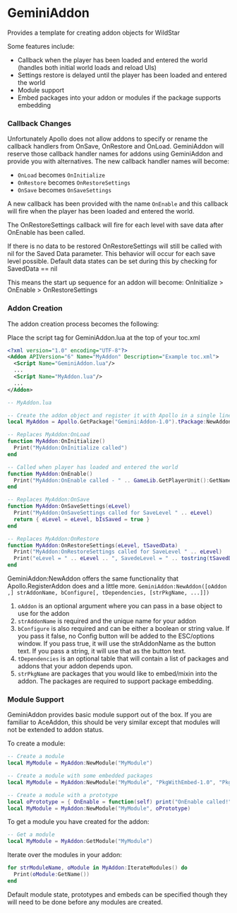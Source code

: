 GeminiAddon
===========

Provides a template for creating addon objects for WildStar

Some features include:

* Callback when the player has been loaded and entered the world (handles both initial world loads and reload UIs)
* Settings restore is delayed until the player has been loaded and entered the world
* Module support
* Embed packages into your addon or modules if the package supports embedding

### Callback Changes

Unfortunately Apollo does not allow addons to specify or rename the callback handlers from OnSave, OnRestore and OnLoad.  GeminiAddon will reserve those callback handler names for addons using GeminiAddon and provide you with alternatives.  The new callback handler names will become:

* `OnLoad` becomes `OnInitialize`
* `OnRestore` becomes `OnRestoreSettings`
* `OnSave` becomes `OnSaveSettings`

A new callback has been provided with the name `OnEnable` and this callback will fire when the player has been loaded and entered the world.
 
The OnRestoreSettings callback will fire for each level with save data after OnEnable has been called.

If there is no data to be restored OnRestoreSettings will still be called with nil for the Saved Data parameter.
This behavior will occur for each save level possible.  Default data states can be set during this by checking for SavedData == nil
 
This means the start up sequence for an addon will become: OnInitialize > OnEnable > OnRestoreSettings


### Addon Creation

The addon creation process becomes the following:
 
Place the script tag for GeminiAddon.lua at the top of your toc.xml

```xml
<?xml version="1.0" encoding="UTF-8"?>
<Addon APIVersion="6" Name="MyAddon" Description="Example toc.xml">
  <Script Name="GeminiAddon.lua"/>
  ...
  <Script Name="MyAddon.lua"/>
  ...
</Addon>
```

```lua
-- MyAddon.lua

-- Create the addon object and register it with Apollo in a single line
local MyAddon = Apollo.GetPackage("Gemini:Addon-1.0").tPackage:NewAddon("MyAddon", false)

-- Replaces MyAddon:OnLoad
function MyAddon:OnInitialize()
  Print("MyAddon:OnInitialize called")
end

-- Called when player has loaded and entered the world
function MyAddon:OnEnable()
  Print("MyAddon:OnEnable called - " .. GameLib.GetPlayerUnit():GetName() .. " has entered the world!")
end

-- Replaces MyAddon:OnSave
function MyAddon:OnSaveSettings(eLevel)
  Print("MyAddon:OnSaveSettings called for SaveLevel " .. eLevel)
  return { eLevel = eLevel, bIsSaved = true }
end

-- Replaces MyAddon:OnRestore
function MyAddon:OnRestoreSettings(eLevel, tSavedData)
  Print("MyAddon:OnRestoreSettings called for SaveLevel " .. eLevel)
  Print("eLevel = " .. eLevel .. ", SavedeLevel = " .. tostring(tSavedData.eLevel) .. ", bIsSaved = " .. tostring(tSavedData.bIsSaved))
end
```

GeminiAddon:NewAddon offers the same functionality that Apollo.RegisterAddon does and a little more.
`GeminiAddon:NewAddon([oAddon ,] strAddonName, bConfigure[, tDependencies, [strPkgName, ...]])`

1. `oAddon` is an optional argument where you can pass in a base object to use for the addon
2. `strAddonName` is required and the unique name for your addon
3. `bConfigure` is also required and can be either a boolean or string value.  If you pass it false, no Config button will be added to the ESC/options window.  If you pass true, it will use the strAddonName as the button text. If you pass a string, it will use that as the button text.
4. `tDependencies` is an optional table that will contain a list of packages and addons that your addon depends upon.
5. `strPkgName` are packages that you would like to embed/mixin into the addon.  The packages are required to support package embedding.


### Module Support

GeminiAddon provides basic module support out of the box.  If you are familiar to AceAddon, this should be very similar except that modules will not be extended to addon status.
 
To create a module:

```lua
-- Create a module
local MyModule = MyAddon:NewModule("MyModule")

-- Create a module with some embedded packages
local MyModule = MyAddon:NewModule("MyModule", "PkgWithEmbed-1.0", "PkgWithEmbed2-1.0")

-- Create a module with a prototype
local oPrototype = { OnEnable = function(self) print("OnEnable called!") end }
local MyModule = MyAddon:NewModule("MyModule", oPrototype)
```

To get a module you have created for the addon:

```lua
-- Get a module
local MyModule = MyAddon:GetModule("MyModule")
```

Iterate over the modules in your addon:

```lua
for strModuleName, oModule in MyAddon:IterateModules() do
  Print(oModule:GetName())
end
```

Default module state, prototypes and embeds can be specified though they will need to be done before any modules are created.
